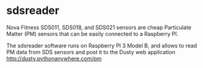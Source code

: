 # sdsreader

Nova Fitness SDS011, SDS018, and SDS021 sensors are cheap Particulate Matter (PM) sensors that can be easily connected to a Raspberry PI.

The sdsreader software runs on Raspberry PI 3 Model B, and allows to read PM data from SDS sensors and post it to the Dusty web application <http://dusty.pythonanywhere.com/pm>